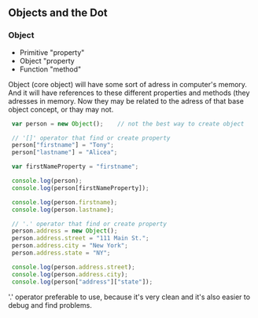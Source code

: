 ## Objects and the Dot

### Object

- Primitive "property"
- Object "property
- Function "method"

Object (core object) will have some sort of adress in computer's memory. And it will have references to these different properties and methods (they adresses in memory. Now they may be related to the adress of that base object concept, or thay may not.

 ```javascript
  var person = new Object();    // not the best way to create object

  // '[]' operator that find or create property
  person["firstname"] = "Tony";   
  person["lastname"] = "Alicea";

  var firstNameProperty = "firstname";

  console.log(person);
  console.log(person[firstNameProperty]);

  console.log(person.firstname);
  console.log(person.lastname);

  // '.' operator that find or create property
  person.address = new Object();
  person.address.street = "111 Main St."; 
  person.address.city = "New York";
  person.address.state = "NY";

  console.log(person.address.street);
  console.log(person.address.city);
  console.log(person["address"]["state"]);
 ```
 '.' operator preferable to use, because it's very clean and it's also easier to debug and find problems.

